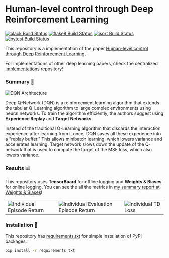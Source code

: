 # Human-level control through Deep Reinforcement Learning

[![black Build Status](https://img.shields.io/travis/com/seungjaeryanlee/implementations-dqn.svg?label=black)](https://travis-ci.com/seungjaeryanlee/implementations-dqn)
[![flake8 Build Status](https://img.shields.io/travis/com/seungjaeryanlee/implementations-dqn.svg?label=flake8)](https://travis-ci.com/seungjaeryanlee/implementations-dqn)
[![isort Build Status](https://img.shields.io/travis/com/seungjaeryanlee/implementations-dqn.svg?label=isort)](https://travis-ci.com/seungjaeryanlee/implementations-dqn)
[![pytest Build Status](https://img.shields.io/travis/com/seungjaeryanlee/implementations-dqn.svg?label=pytest)](https://travis-ci.com/seungjaeryanlee/implementations-dqn)

This repository is a implementation of the paper [Human-level control through Deep Reinforcement Learning](/papers.pdf).

For implementations of other deep learning papers, check the centralized [implementations](https://github.com/seungjaeryanlee/implementations) repository!

### Summary 📝

![DQN Architecture](https://user-images.githubusercontent.com/6107926/61592574-ed770d00-ac0f-11e9-85f2-328aea8a84a6.png)

Deep Q-Network (DQN) is a reinforcement learning algorithm that extends the tabular Q-Learning algorithm to large complex environments using neural networks. To train the algorithm efficiently, the authors suggest using **Experience Replay** and **Target Networks**. 

Instead of the traditional Q-Learning algorithm that discards the interaction experience after learning from it once, DQN saves all these experience into a "replay buffer." This allows minibatch learning, which lowers variance and accelerates learning. Target network slows down the update of the Q-network that is used to compute the target of the MSE loss, which also lowers variance.

### Results 📊

This repository uses **TensorBoard** for offline logging and **Weights & Biases** for online logging. You can see the all the metrics in [my summary report at Weights & Biases](https://app.wandb.ai/seungjaeryanlee/implementations-dqn/reports?view=seungjaeryanlee%2FSummary)!

| | | |
|-|-|-|
| ![Individual Episode Return](https://user-images.githubusercontent.com/6107926/61592376-85bfc280-ac0d-11e9-9e04-c49cb43b91ce.png) | ![Individual Evaluation Episode Return](https://user-images.githubusercontent.com/6107926/61592377-85bfc280-ac0d-11e9-8571-e9f6725d3561.png) | ![Individual TD Loss](https://user-images.githubusercontent.com/6107926/61592378-85bfc280-ac0d-11e9-9a9a-1b5adaf71835.png) |




### Installation 🧱

This repository has [requirements.txt](/requirements.txt) for simple installation of PyPI packages.

```bash
pip install -r requirements.txt
```
